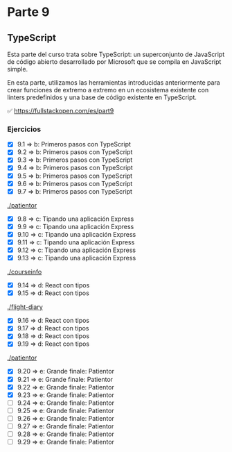 # Parte 9

## TypeScript

Esta parte del curso trata sobre TypeScript: un superconjunto de JavaScript de código abierto desarrollado por Microsoft que se compila en JavaScript simple.

En esta parte, utilizamos las herramientas introducidas anteriormente para crear funciones de extremo a extremo en un ecosistema existente con linters predefinidos y una base de código existente en TypeScript.

✅ https://fullstackopen.com/es/part9

### Ejercicios

- [x] 9.1 => b: Primeros pasos con TypeScript
- [x] 9.2 => b: Primeros pasos con TypeScript
- [x] 9.3 => b: Primeros pasos con TypeScript
- [x] 9.4 => b: Primeros pasos con TypeScript
- [x] 9.5 => b: Primeros pasos con TypeScript
- [x] 9.6 => b: Primeros pasos con TypeScript
- [x] 9.7 => b: Primeros pasos con TypeScript

[./patientor](https://github.com/ignacioFernandezJeansalle/fullstackopen-part9-typescript/tree/main/patientor)

- [x] 9.8 => c: Tipando una aplicación Express
- [x] 9.9 => c: Tipando una aplicación Express
- [x] 9.10 => c: Tipando una aplicación Express
- [x] 9.11 => c: Tipando una aplicación Express
- [x] 9.12 => c: Tipando una aplicación Express
- [x] 9.13 => c: Tipando una aplicación Express

[./courseinfo](https://github.com/ignacioFernandezJeansalle/fullstackopen-part9-typescript/tree/main/courseinfo)

- [x] 9.14 => d: React con tipos
- [x] 9.15 => d: React con tipos

[./flight-diary](https://github.com/ignacioFernandezJeansalle/fullstackopen-part9-typescript/tree/main/flight-diary)

- [x] 9.16 => d: React con tipos
- [x] 9.17 => d: React con tipos
- [x] 9.18 => d: React con tipos
- [x] 9.19 => d: React con tipos

[./patientor](https://github.com/ignacioFernandezJeansalle/fullstackopen-part9-typescript/tree/main/patientor)

- [x] 9.20 => e: Grande finale: Patientor
- [x] 9.21 => e: Grande finale: Patientor
- [x] 9.22 => e: Grande finale: Patientor
- [x] 9.23 => e: Grande finale: Patientor
- [ ] 9.24 => e: Grande finale: Patientor
- [ ] 9.25 => e: Grande finale: Patientor
- [ ] 9.26 => e: Grande finale: Patientor
- [ ] 9.27 => e: Grande finale: Patientor
- [ ] 9.28 => e: Grande finale: Patientor
- [ ] 9.29 => e: Grande finale: Patientor
